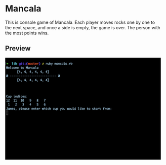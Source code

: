# Mancala

This is console game of Mancala. Each player moves rocks one by one to the next space, and once a side is empty, the game is over. The person with the most points wins.

## Preview

![Mancala](mancala.gif)